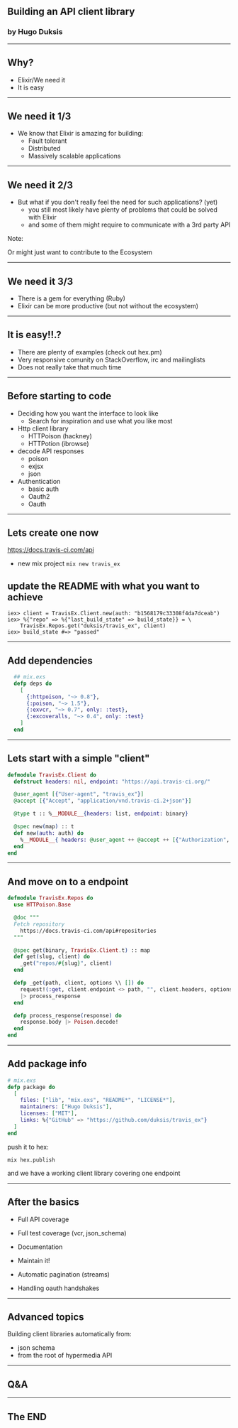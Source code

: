## Building an API client library
### by Hugo Duksis

---

## Why?

* Elixir/We need it
* It is easy

---

## We need it 1/3

* We know that Elixir is amazing for building:
  * Fault tolerant
  * Distributed
  * Massively scalable applications

---

## We need it 2/3

* But what if you don't really feel the need for such applications? (yet)
  * you still most likely have plenty of problems that could be solved with Elixir
  * and some of them might require to communicate with a 3rd party API

Note:

Or might just want to contribute to the Ecosystem

---

## We need it 3/3

* There is a gem for everything (Ruby)
* Elixir can be more productive (but not without the ecosystem)

---

## It is easy!!.?

* There are plenty of examples (check out hex.pm)
* Very responsive comunity on StackOverflow, irc and mailinglists
* Does not really take that much time

---

## Before starting to code

* Deciding how you want the interface to look like
  * Search for inspiration and use what you like most
* Http client library
  * HTTPoison (hackney)
  * HTTPotion (ibrowse)
* decode API responses
  * poison
  * exjsx
  * json
* Authentication
  * basic auth
  * Oauth2
  * Oauth

---

## Lets create one now

https://docs.travis-ci.com/api

* new mix project
`mix new travis_ex`

## update the README with what you want to achieve

```iex
iex> client = TravisEx.Client.new(auth: "b1568179c33308f4da7dceab")
iex> %{"repo" => %{"last_build_state" => build_state}} = \
    TravisEx.Repos.get("duksis/travis_ex", client)
iex> build_state #=> "passed"
```

---

## Add dependencies

```elixir
  ## mix.exs
  defp deps do
    [
      {:httpoison, "~> 0.8"},
      {:poison, "~> 1.5"},
      {:exvcr, "~> 0.7", only: :test},
      {:excoveralls, "~> 0.4", only: :test}
    ]
  end
```

---

## Lets start with a simple "client"

```elixir
defmodule TravisEx.Client do
  defstruct headers: nil, endpoint: "https://api.travis-ci.org/"

  @user_agent [{"User-agent", "travis_ex"}]
  @accept [{"Accept", "application/vnd.travis-ci.2+json"}]

  @type t :: %__MODULE__{headers: list, endpoint: binary}

  @spec new(map) :: t
  def new(auth: auth) do
    %__MODULE__{ headers: @user_agent ++ @accept ++ [{"Authorization", "token #{auth}"}] }
  end
end
```

---

## And move on to a endpoint

```elixir
defmodule TravisEx.Repos do
  use HTTPoison.Base

  @doc """
  Fetch repository
    https://docs.travis-ci.com/api#repositories
  """

  @spec get(binary, TravisEx.Client.t) :: map
  def get(slug, client) do
    _get("repos/#{slug}", client)
  end

  defp _get(path, client, options \\ []) do
    request!(:get, client.endpoint <> path, "", client.headers, options)
    |> process_response
  end

  defp process_response(response) do
    response.body |> Poison.decode!
  end
end
```

---

## Add package info

```elixir
# mix.exs
defp package do
  [
    files: ["lib", "mix.exs", "README*", "LICENSE*"],
    maintainers: ["Hugo Duksis"],
    licenses: ["MIT"],
    links: %{"GitHub" => "https://github.com/duksis/travis_ex"}
  ]
end
```

push it to hex:

```console
mix hex.publish
```

and we have a working client library covering one endpoint

---

## After the basics

* Full API coverage
* Full test coverage (vcr, json_schema)
* Documentation
* Maintain it!

* Automatic pagination (streams)
* Handling oauth handshakes

---

## Advanced topics

Building client libraries automatically from:
  * json schema
  * from the root of hypermedia API

---

## Q&A

---

## The END
